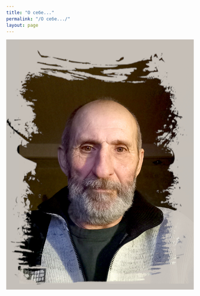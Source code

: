 ```yaml
---
title: "О себе..."
permalink: "/О себе.../"
layout: page
---
```


![30%](/assets/img/20241204-2.jpg)